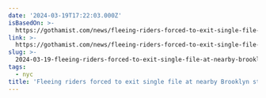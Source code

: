 ```yaml
---
date: '2024-03-19T17:22:03.000Z'
isBasedOn: >-
  https://gothamist.com/news/fleeing-riders-forced-to-exit-single-file-at-nearby-brooklyn-station-after-subway-shooting-rider-says
link: >-
  https://gothamist.com/news/fleeing-riders-forced-to-exit-single-file-at-nearby-brooklyn-station-after-subway-shooting-rider-says
slug: >-
  2024-03-19-fleeing-riders-forced-to-exit-single-file-at-nearby-brooklyn-station-after
tags:
  - nyc
title: 'Fleeing riders forced to exit single file at nearby Brooklyn station after '
---
```


